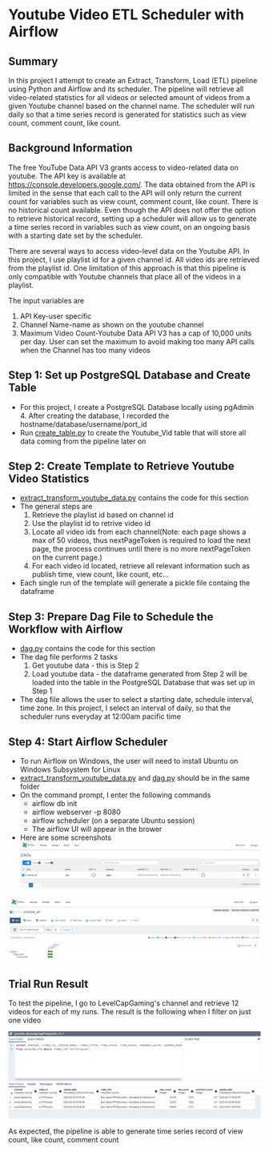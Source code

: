 # Youtube Video ETL Scheduler with Airflow

**Summary**
---
In this project I attempt to create an Extract, Transform, Load (ETL) pipeline using Python and Airflow and its scheduler. The pipeline will retrieve all video-related statistics for all videos or selected amount of videos from a given Youtube channel based on the channel name. The scheduler will run daily so that a time series record is generated for statistics such as view count, comment count, like count.  

**Background Information**
---
The free YouTube Data API V3 grants access to video-related data on youtube. The API key is available at https://console.developers.google.com/. The data obtained from the API is limited in the sense that each call to the API will only return the current count for variables such as view count, comment count, like count. There is no historical count available. Even though the API does not offer the option to retrieve historical record, setting up a scheduler will allow us to generate a time series record in variables such as view count, on an ongoing basis with a starting date set by the scheduler.

There are several ways to access video-level data on the Youtube API. In this project, I use playlist id for a given channel id. All video ids are retrieved from the playlist id. One limitation of this approach is that this pipeline is only compatible with Youtube channels that place all of the videos in a playlist. 

The input variables are
1. API Key-user specific
2. Channel Name-name as shown on the youtube channel
3. Maximum Video Count-Youtube Data API V3 has a cap of 10,000 units per day. User can set the maximum to avoid making too many API calls when the Channel has too many videos

**Step 1: Set up PostgreSQL Database and Create Table**
---
* For this project, I create a PostgreSQL Database locally using pgAdmin 4. After creating the database, I recorded the hostname/database/username/port_id
* Run [create_table.py](https://github.com/RonaldLi-GitHub/Youtube_Video_ETL_Scheduler/blob/main/create_table.py) to create the Youtube_Vid table that will store all data coming from the pipeline later on

**Step 2: Create Template to Retrieve Youtube Video Statistics**
---
* [extract_transform_youtube_data.py](https://github.com/RonaldLi-GitHub/Youtube_Video_ETL_Scheduler/blob/main/extract_transform_youtube_data.py) contains the code for this section
* The general steps are
  1. Retrieve the playlist id based on channel id
  2. Use the playlist id to retrive video id
  3. Locate all video ids from each channel(Note: each page shows a max of 50 videos, thus nextPageToken is required to load the next page, the process continues until there is no more nextPageToken on the current page.)
  4. For each video id located, retrieve all relevant information such as publish time, view count, like count, etc...
* Each single run of the template will generate a pickle file containg the dataframe

**Step 3: Prepare Dag File to Schedule the Workflow with Airflow**
---
* [dag.py](https://github.com/RonaldLi-GitHub/Youtube_Video_ETL_Scheduler/blob/main/dag.py) contains the code for this section
* The dag file performs 2 tasks
  1. Get youtube data - this is Step 2
  2. Load youtube data - the dataframe generated from Step 2 will be loaded into the table in the PostgreSQL Database that was set up in Step 1
* The dag file allows the user to select a starting date, schedule interval, time zone. In this project, I select an interval of daily, so that the scheduler runs everyday at 12:00am pacific time

**Step 4: Start Airflow Scheduler**
---
* To run Airflow on Windows, the user will need to install Ubuntu on Windows Subsystem for Linux
* [extract_transform_youtube_data.py](https://github.com/RonaldLi-GitHub/Youtube_Video_ETL_Scheduler/blob/main/extract_transform_youtube_data.py) and [dag.py](https://github.com/RonaldLi-GitHub/Youtube_Video_ETL_Scheduler/blob/main/dag.py) should be in the same folder
* On the command prompt, I enter the following commands
  * airflow db init
  * airflow webserver -p 8080
  * airflow scheduler (on a separate Ubuntu session)
  * The airflow UI will appear in the brower 
* Here are some screenshots
![](img/airflow_1.JPG)
 
 
![](img/airflow_2.JPG)

**Trial Run Result**
---
To test the pipeline, I go to LevelCapGaming's channel and retrieve 12 videos for each of my runs. The result is the following when I filter on just one video

![](img/airflow_3.JPG)

As expected, the pipeline is able to generate time series record of view count, like count, comment count
